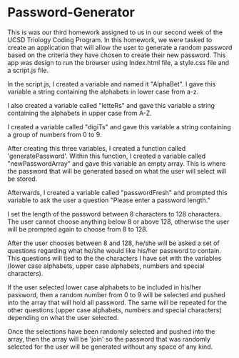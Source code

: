 # Password-Generator

This is was our third homework assigned to us in our second week of the UCSD Triology Coding Program. In this homework, we were tasked to create an application that will allow the user to generate a random password based on the criteria they have chosen to create their new password. This app was design to run the browser using Index.html file, a style.css file and a script.js file. 

In the script.js, I created a variable and named it "AlphaBet". I gave this variable a string containing the alphabets in lower case from a-z. 

I also created a variable called "letteRs" and gave this variable a string containing the alphabets in upper case from A-Z. 

I created a variable called "digiTs" and gave this variable a string containing a group of numbers from 0 to 9. 

After creating this three variables, I created a function called 'generatePassword'. Within this function, I created a variable called "newPasswordArray" and gave this variable an empty array. This is where the password that will be generated based on what the user will select will be stored.

Afterwards, I created a variable called "passwordFresh" and prompted this variable to ask the user a question "Please enter a password length." 

I set the length of the password between 8 characters to 128 characters. The user cannot choose anything below 8 or above 128, otherwise the user will be prompted again to choose from 8 to 128. 

After the user chooses between 8 and 128, he/she will be asked a set of questions regarding what he/she would like his/her password to contain. This questions will tied to the the characters I have set with the variables (lower case alphabets, upper case alphabets, numbers and special characters).

If the user selected lower case alphabets to be included in his/her password, then a random number from 0 to 9 will be selected and pushed into the array that will hold all password. The same will be repeated for the other questions (upper case alphabets, numbers and special characters) depending on what the user selected. 

Once the selections have been randomly selected and pushed into the array, then the array will be 'join' so the password that was randomly selected for the user will be generated without any space of any kind. 